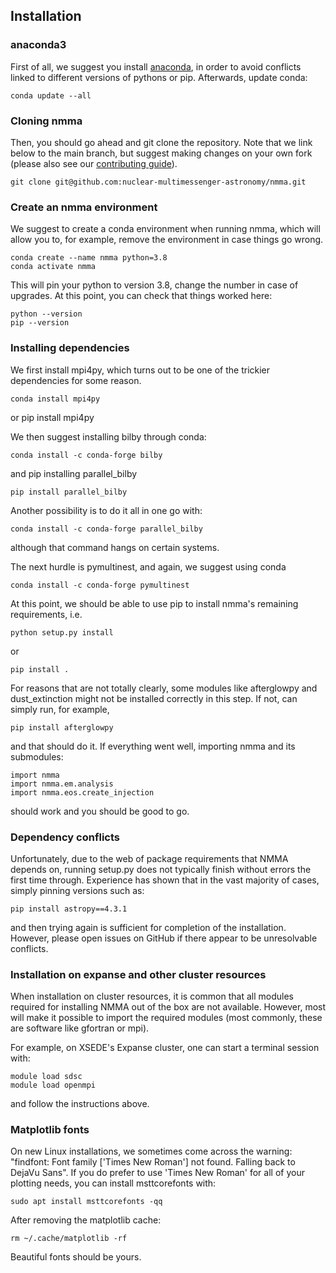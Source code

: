 ## Installation

### anaconda3

First of all, we suggest you install [anaconda](https://docs.anaconda.com/anaconda/install/linux/), in order to avoid conflicts linked to different versions of pythons or pip. Afterwards, update conda:

	conda update --all


### Cloning nmma

Then, you should go ahead and git clone the repository. Note that we link below to the main branch, but suggest making changes on your own fork (please also see our [contributing guide](./contributing.html)).

	git clone git@github.com:nuclear-multimessenger-astronomy/nmma.git

### Create an nmma environment

We suggest to create a conda environment when running nmma, which will allow you to, for example, remove the environment in case things go wrong.

	conda create --name nmma python=3.8
	conda activate nmma

This will pin your python to version 3.8, change the number in case of upgrades. At this point, you can check that things worked here:

	python --version
	pip --version

### Installing dependencies

We first install mpi4py, which turns out to be one of the trickier dependencies for some reason.

	conda install mpi4py
or
	pip install mpi4py

We then suggest installing bilby through conda:

	conda install -c conda-forge bilby

and pip installing parallel_bilby

	pip install parallel_bilby

Another possibility is to do it all in one go with:

	conda install -c conda-forge parallel_bilby

although that command hangs on certain systems.

The next hurdle is pymultinest, and again, we suggest using conda

	conda install -c conda-forge pymultinest

At this point, we should be able to use pip to install nmma's remaining requirements, i.e.

	python setup.py install

or

	pip install .

For reasons that are not totally clearly, some modules like afterglowpy and dust_extinction might not be installed correctly in this step. If not, can simply run, for example,

	pip install afterglowpy

and that should do it. If everything went well, importing nmma and its submodules:

	import nmma
	import nmma.em.analysis
	import nmma.eos.create_injection

should work and you should be good to go.

### Dependency conflicts

Unfortunately, due to the web of package requirements that NMMA depends on, running setup.py does not typically finish without errors the first time through. Experience has shown that in the vast majority of cases, simply pinning versions such as:

	pip install astropy==4.3.1

and then trying again is sufficient for completion of the installation. However, please open issues on GitHub if there appear to be unresolvable conflicts.

### Installation on expanse and other cluster resources

When installation on cluster resources, it is common that all modules required for installing NMMA out of the box are not available. However, most will make it possible to import the required modules (most commonly, these are software like gfortran or mpi).

For example, on XSEDE's Expanse cluster, one can start a terminal session with:

	module load sdsc
	module load openmpi

and follow the instructions above.

### Matplotlib fonts

On new Linux installations, we sometimes come across the warning: "findfont: Font family ['Times New Roman'] not found. Falling back to DejaVu Sans". If you do prefer to use 'Times New Roman' for all of your plotting needs, you can install msttcorefonts with:

	sudo apt install msttcorefonts -qq

After removing the matplotlib cache:

	rm ~/.cache/matplotlib -rf

Beautiful fonts should be yours.
